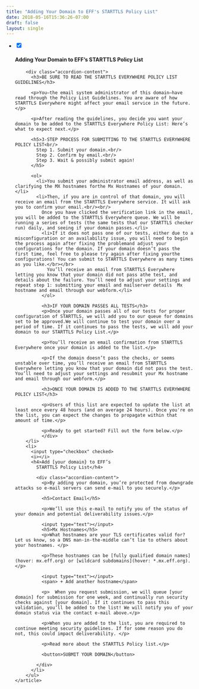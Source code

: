 ```yaml
---
title: "Adding Your Domain to EFF's STARTTLS Policy List"
date: 2018-05-16T15:36:26-07:00
draft: false
layout: single
---
```

<article class="accordion">
  <ul>
    <li>
      <input type="checkbox" checked>
      <i></i>
      <h4>Adding Your Domain to EFF’s
        STARTTLS Policy List</h4>

        <div class="accordion-content">
          <h3>BE SURE TO READ THE STARTTLS EVERYWHERE POLICY LIST GUIDELINES</h3>

          <p>You—the email system administrator of this domain—have read through the Policy List Guidelines. You are aware of how STARTTLS Everywhere might affect your email service in the future.</p>

          <p>After reading the guidelines, you decide you want your domain to be added to the STARTTLS Everywhere Policy List: Here’s what to expect next.</p>

          <h5>3-STEP PROCESS FOR SUBMITTING TO THE STARTTLS EVERYWHERE POLICY LIST<br/>
            Step 1. Submit your domain.<br/>
            Step 2. Confirm by email.<br/>
            Step 3. Wait & possibly submit again!
          </h5>

          <ol>
            <li>You submit your administrator email address, as well as clarifying the MX hostnames forthe Mx Hostnames of your domain.</li>
            <li>Then, if you are in control of that domain, you will receive an email from the STARTTLS Everywhere service. It will ask you to confirm your email.<br/><br/>
              Once you have clicked the verification link in the email, you will be added to the STARTTLS Everywhere queue. We will be running a series of tests (the same tests that our STARTTLS checker run) daily, and seeing if your domain passes.</li>
              <li>If it does not pass one of our tests, either due to a misconfiguration or an availability issue, you will need to begin the process again after fixing the problemand adjust your configurations for the domain. If your domain doesn’t pass the first time, feel free to please try again after fixing yourthe configurations! You can submit to STARTTLS Everywhere as many times as you like.</br></br>
                You’ll receive an email from STARTTLS Everywhere letting you know that your domain did not pass athe test, and details about the failure. You’ll need to adjust your settings and repeat step 1: submitting your email and mailserver details  Mx hostname and email through our webform.</li>
              </ol>

              <h3>IF YOUR DOMAIN PASSES ALL TESTS</h3>
              <p>Once your domain passes all of our tests for proper configuration of STARTTLS, we will add you to our queue for domains set to be approved.We will continue to test your domain over a period of time. If it continues to pass the tests, we will add your domain to our STARTTLS Policy List.</p>

              <p>You’ll receive an email confirmation from STARTTLS Everywhere once your domain is added to the list.</p>

              <p>If the domain doesn’t pass the checks, or seems unstable over time, you’ll receive an email from STARTTLS Everywhere letting you know that your domain did not pass the test. You’ll need to adjust your settings and resubmit your Mx hostname and email through our webform.</p>

              <h3>ONCE YOUR DOMAIN IS ADDED TO THE STARTTLS EVERYWHERE POLICY LIST</h3>

              <p>Users of this list are expected to update the list at least once every 48 hours (and on average 24 hours). Once you're on the list, you can expect the changes to propagate within that amount of time.</p>

              <p>Ready to get started? Fill out the form below.</p>
              </div>
        </li>
        <li>
          <input type="checkbox" checked>
          <i></i>
          <h4>Add [your domain} to EFF’s
            STARTTLS Policy List</h4>

            <div class="accordion-content">
              <p>By adding your domain, you’re protected from downgrade attacks so e-mail servers can send e-mail to you securely.</p>

              <h5>Contact Email</h5>

              <p>We’ll use this e-mail to notify you of the status of your domain and potential deliverability issues.</p>

              <input type="text"></input>
              <h5>Mx Hostnames</h5>
              <p>What hostnames are your TLS certificates valid for? Let us know, so a DNS man-in-the-middle can’t lie to others about your hostnames. </p>

              <p>These hostnames can be [fully qualified domain names](hover: mx.eff.org) or [wildcard subdomains](hover: *.mx.eff.org).</p>

              <input type="text"></input>
              <span> + Add another hostname</span>

              <p>  When you request submission, we will queue [your domain] for submission for one week, and continually run security checks against [your domain]. If it continues to pass this validation, you’ll be added to the list! We will notify you of your domain status via the contact e-mail above.</p>

              <p>When you are added to the list, you are required to continue meeting security guidelines. If for some reason you do not, this could impact deliverability. </p>

              <p>Read more about the STARTTLS Policy list.</p>

              <button>SUBMIT YOUR DOMAIN</button>

            </div>
          </li>
        </ul>
    </article>
